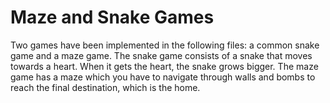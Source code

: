 # Maze and Snake Games
Two games have been implemented in the following files: a common snake game and a maze game. The snake game consists of a snake that moves towards a heart. When it gets the heart, the snake grows bigger. The maze game has a maze which you have to navigate through walls and bombs to reach the final destination, which is the home.
